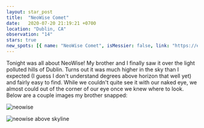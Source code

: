 ```yaml
---
layout: star_post
title:  "NeoWise Comet"
date:   2020-07-20 21:19:21 +0700
location: "Dublin, CA"
observation: "14"
stars: true
new_spots: [{ name: "NeoWise Comet", isMessier: false, link: "https://en.wikipedia.org/wiki/C/2020_F3_(NEOWISE)", date: "July 20, 2020" }]
---
```


Tonight was all about NeoWise! My brother and I finally saw it over the light polluted hills of Dublin. Turns out it was much higher in the sky than I expected (I guess I don't understand degrees above horizon that well yet) and fairly easy to find. While we couldn't quite see it with our naked eye, we almost could out of the corner of our eye once we knew where to look. Below are a couple images my brother snapped:

![neowise](https://imgur.com/MnPVJdd.png)

![neowise above skyline](https://imgur.com/vnBuehk.png)